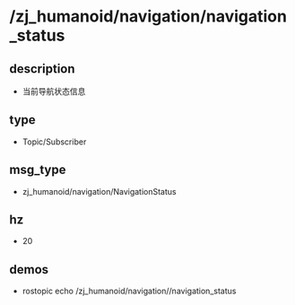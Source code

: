 ﻿# /zj_humanoid/navigation/navigation_status

## description
- 当前导航状态信息

## type
- Topic/Subscriber

## msg_type
- zj_humanoid/navigation/NavigationStatus

## hz
- 20

## demos
- rostopic echo /zj_humanoid/navigation//navigation_status

